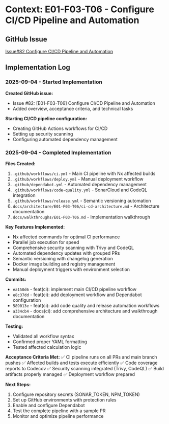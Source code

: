 # Context: E01-F03-T06 - Configure CI/CD Pipeline and Automation

## GitHub Issue

[Issue#82 Configure CI/CD Pipeline and Automation](https://github.com/ddoachi/jts/issues/82)

## Implementation Log

### 2025-09-04 - Started Implementation

**Created GitHub issue:**

- Issue #82: [E01-F03-T06] Configure CI/CD Pipeline and Automation
- Added overview, acceptance criteria, and technical tasks

**Starting CI/CD pipeline configuration:**

- Creating GitHub Actions workflows for CI/CD
- Setting up security scanning
- Configuring automated dependency management

### 2025-09-04 - Completed Implementation

**Files Created:**

1. `.github/workflows/ci.yml` - Main CI pipeline with Nx affected builds
2. `.github/workflows/deploy.yml` - Manual deployment workflow
3. `.github/dependabot.yml` - Automated dependency management
4. `.github/workflows/code-quality.yml` - SonarCloud and CodeQL integration
5. `.github/workflows/release.yml` - Semantic versioning automation
6. `docs/architecture/E01-F03-T06/ci-cd-architecture.md` - Architecture documentation
7. `docs/walkthroughs/E01-F03-T06.md` - Implementation walkthrough

**Key Features Implemented:**

- Nx affected commands for optimal CI performance
- Parallel job execution for speed
- Comprehensive security scanning with Trivy and CodeQL
- Automated dependency updates with grouped PRs
- Semantic versioning with changelog generation
- Docker image building and registry management
- Manual deployment triggers with environment selection

**Commits:**

- `ea150d6` - feat(ci): implement main CI/CD pipeline workflow
- `e8c37dd` - feat(ci): add deployment workflow and Dependabot configuration
- `589013e` - feat(ci): add code quality and release automation workflows
- `a334cb4` - docs(ci): add comprehensive architecture and walkthrough documentation

**Testing:**

- Validated all workflow syntax
- Confirmed proper YAML formatting
- Tested affected calculation logic

**Acceptance Criteria Met:**
✅ CI pipeline runs on all PRs and main branch pushes
✅ Affected builds and tests execute efficiently
✅ Code coverage reports to Codecov
✅ Security scanning integrated (Trivy, CodeQL)
✅ Build artifacts properly managed
✅ Deployment workflow prepared

**Next Steps:**

1. Configure repository secrets (SONAR_TOKEN, NPM_TOKEN)
2. Set up GitHub environments with protection rules
3. Enable and configure Dependabot
4. Test the complete pipeline with a sample PR
5. Monitor and optimize pipeline performance
